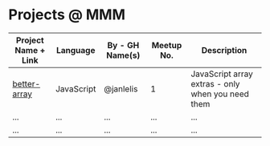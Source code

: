 # Projects @ MMM

Project Name + Link  | Language      | By - GH Name(s) | Meetup No. | Description
-------------------- | ------------- | --------------- | -----------|-----------------|
[better-array](https://github.com/janlelis/better-array) | JavaScript | @janlelis | 1 | JavaScript array extras - only when you need them
...                  | ...           | ...             | ...        | ...
...                  | ...           | ...             | ...        | ...
